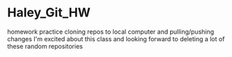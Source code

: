 # Haley_Git_HW
homework practice cloning repos to local computer and pulling/pushing changes
I'm excited about this class and looking forward to deleting a lot of these random repositories
